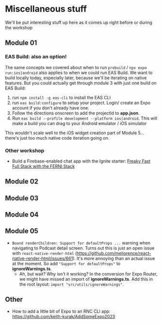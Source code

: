 # Miscellaneous stuff
We'll be put interesting stuff up here as it comes up right before or during the workshop

## Module 01

### EAS Build: also an option!
The same concepts we covered about when to run `prebuild` / `npx expo run:ios|android` also applies to when we could run EAS Build. We want to build locally today, especially later, because we'll be iterating on native features. But you could actually get through module 3 with just one build on EAS Build:
1. run `npm install -g eas-cli` to install the EAS CLI
2. run `eas build:configure` to setup your project. Login/ create an Expo account if you don't already have one.
3. Follow the directions onscreen to add the projectId to **app.json**.
4. Run `eas build --profile development --platform ios|android`. This will make a build you can drag to your Android emulator / iOS simulator

This wouldn't scale well to the iOS widget creation part of Module 5... there's just too much native code iteration going on.

### Other workshop
- Build a Firebase-enabled chat app with the Ignite starter: [Freaky Fast Full Stack with the FERNI Stack](https://github.com/keith-kurak/ferni-chat-2023)

## Module 02

## Module 03

## Module 04

## Module 05

- `Bound renderChildren: Support for defaultProps ...` warning when navigating to Podcast detail screen. Turns out this is just an open issue with `react-native-render-html` (https://github.com/meliorence/react-native-render-html/issues/661). It's more annoying than an actual issue at the moment. So add `"Support for defaultProps"` to **ignoreWarnings.ts**.
  - Ah, but wait? Why isn't it working? In the conversion for Expo Router, we might have missed an import of **ignoreWarnings.ts**. Add this in the root layout: `import "src/utils/ignoreWarnings"`.
 
## Other
- How to add a little bit of Expo to an RNC CLI app: https://github.com/keith-kurak/AddSomeExpo2023
